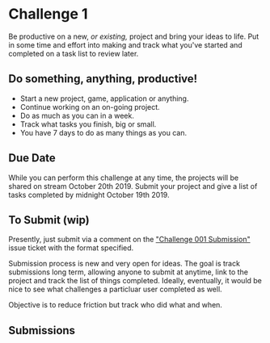 # Challenge 1

Be productive on a new, _or existing,_ project and bring your ideas to life. Put in some time and effort into making and track what you've started and completed on a task list to review later.

## Do something, anything, productive!

- Start a new project, game, application or anything.
- Continue working on an on-going project.
- Do as much as you can in a week.
- Track what tasks you finish, big or small.
- You have 7 days to do as many things as you can.

## Due Date

While you can perform this challenge at any time, the projects will be shared on stream October 20th 2019. Submit your project and give a list of tasks completed by midnight October 19th 2019.

## To Submit (wip)

Presently, just submit via a comment on the ["Challenge 001 Submission"](https://github.com/timbeaudet/knowledge_base/issues/3) issue ticket with the format specified.
  
Submission process is new and very open for ideas. The goal is track submissions long term, allowing anyone to submit at anytime, link to the project and track the list of things completed. Ideally, eventually, it would be nice to see what challenges a particluar user completed as well.
  
Objective is to reduce friction but track who did what and when.

## Submissions
